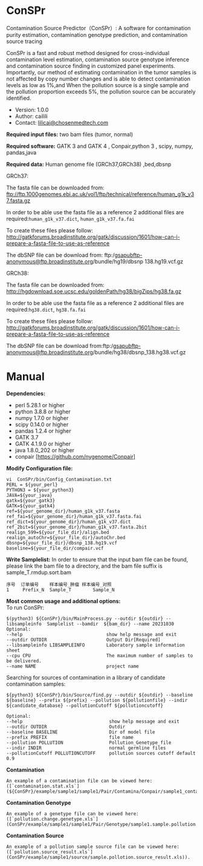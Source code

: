 # ConSPr

Contamination Source Predictor（ConSPr）: A software for contamination purity estimation, contamination genotype prediction, and contamination source tracing

ConSPr is a fast and robust method designed for cross-individual contamination level estimation, contamination source genotype inference and contamination source finding in customized panel experiments. Importantly, our method of estimating contamination in the tumor samples is not affected by copy number changes and is able to detect contamination levels as low as 1%,and When the pollution source is a single sample and the pollution proportion exceeds 5%, the pollution source can be accurately identified.

* Version: 1.0.0
* Author: cailili
* Contact: lilicai@chosenmedtech.com

**Required input files:** two bam files (tumor, normal)

**Required software:** GATK 3 and GATK 4 , Conpair,python 3 , scipy, numpy, pandas,java

**Required data:** Human genome file (GRCh37,GRCh38) ,bed,dbsnp


GRCh37:

The fasta file can be downloaded from: ftp://ftp.1000genomes.ebi.ac.uk/vol1/ftp/technical/reference/human_g1k_v37.fasta.gz  

In order to be able use the fasta file as a reference 2 additional files are required:`human_g1k_v37.dict`, `human_g1k_v37.fa.fai`  

To create these files please follow: http://gatkforums.broadinstitute.org/gatk/discussion/1601/how-can-i-prepare-a-fasta-file-to-use-as-reference

The dbSNP file can be download from:
ftp:/gsapubftp-anonymous@ftp.broadinstitute.org/bundle/hg19/dbsnp 138.hg19.vcf.gz

GRCh38:

The fasta file can be downloaded from: http://hgdownload.soe.ucsc.edu/goldenPath/hg38/bigZips/hg38.fa.gz

In order to be able use the fasta file as a reference 2 additional files are required:`hg38.dict`, `hg38.fa.fai`

To create these files please follow: http://gatkforums.broadinstitute.org/gatk/discussion/1601/how-can-i-prepare-a-fasta-file-to-use-as-reference

The dbSNP file can be download from:ftp:/gsapubftp-anonymous@ftp.broadinstitute.org/bundle/hg38/dbsnp_138.hg38.vcf.gz

# Manual

**Dependencies:**
* perl 5.28.1 or higher
* python 3.8.8 or higher
* numpy 1.7.0 or higher 
* scipy 0.14.0 or higher 
* pandas 1.2.4 or higher
* GATK 3.7
* GATK 4.1.9.0 or higher  
* java 1.8.0_202 or higher
* conpair  [https://github.com/nygenome/Conpair]

**Modify Configuration file:**
```
vi  ConSPr/bin/Config_Contamination.txt
PERL = ${your_perl}
PYTHON3 = ${your_python3}
JAVA=${your_java}
gatk=${your_gatk3}
GATK=${your_gatk4}
ref=${your_genome_dir}/human_g1k_v37.fasta
ref_fai=${your_genome_dir}/human_g1k_v37.fasta.fai
ref_dict=${your_genome_dir}/human_g1k_v37.dict
ref_2bit=${your_genome_dir}/human_g1k_v37.fasta.2bit
realign_599=${your_file_dir}/align.bed
realign_autoChr=${your_file_dir}/autoChr.bed
dbsnp=${your_file_dir}/dbsnp_138.hg19.vcf
baseline=${your_file_dir/compair.vcf
```

**Write Samplelist:**
In order to ensure that the input bam file can be found, please link the bam file to a directory, and the bam file suffix is sample_T.rmdup.sort.bam
```
序号  订单编号	样本编号_肿瘤	样本编号_对照
1     Prefix_N  Sample_T        Sample_N
```


**Most common usage and additional options:**   
To run ConSPr:
```
$(python3) ${ConSPr}/bin/MainProcess.py --outdir ${outdir} --libsampleinfo  Samplelist --bamdir  ${bam_dir} --name 20231030
Optional:
--help                               show help message and exit
--outdir OUTDIR                      Output Dir[Required]
--libsampleinfo LIBSAMPLEINFO        Laboratory sample information sheet
--cpu CPU                            The maximum number of samples to be delivered.
--name NAME                          project name

```

Searching for sources of contamination in a library of candidate contamination samples:

```  
${python3} ${ConSPr}/bin/Source/find.py --outdir ${outdir} --baseline ${baseline} --prefix ${prefix} --pollution ${pollutionfile} --indir ${candidate_database} --pollutionCutoff ${pollutioncutoff}

Optional:
--help                                show help message and exit
--outdir OUTDIR                       Outdir
--baseline BASELINE                   Dir of model file 
--prefix PREFIX                       file name
--pollution POLLUTION                 Pollution_Genetype_file
--indir INDIR                         normal germline files
--pollutionCutoff POLLUTIONCUTOFF     pollution sources cutoff default 0.9 
```  

**Contamination**  
```
An example of a contamination file can be viewed here: ([`contamination.stat.xls`](${ConSPr}/example/sample1/sample1/Pair/Contamina/Conpair/sample1_contamination.stat.xls)). 
```

**Contamination Genotype**
```
An example of a genetype file can be viewed here: ([`pollution.change.genetype.xls`](ConSPr/example/sample1/sample1/Pair/Genotype/sample1.sample.pollution.change.genetype.xls)).
```

**Contamination Source**
```
An example of a pollution sample source file can be viewed here: ([`pollution.source_result.xls`](ConSPr/example/sample1/source/sample.pollotion.source_result.xls)).
```


